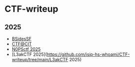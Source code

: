 # CTF-writeup

## 2025
- [BSidesSF](https://github.com/isip-hs-whoami/CTF-writeup/tree/main/BSidesSF%202025)
- [CTF@CIT](https://github.com/isip-hs-whoami/CTF-writeup/tree/main/CTF%40CIT%202025)
- [N0PSctf 2025](https://github.com/isip-hs-whoami/CTF-writeup/tree/main/N0PSctf%202025)
- [L3akCTF 2025](https://github.com/isip-hs-whoami/CTF-writeup/tree/main/L3akCTF 2025)
